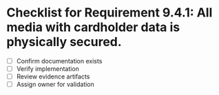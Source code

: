 # Checklist for Requirement 9.4.1: All media with cardholder data is physically secured.

- [ ] Confirm documentation exists
- [ ] Verify implementation
- [ ] Review evidence artifacts
- [ ] Assign owner for validation
